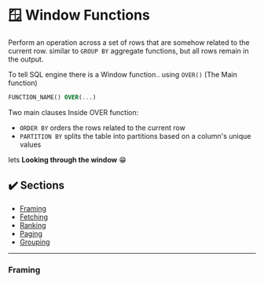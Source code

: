 # :window: Window Functions
Perform an operation across a set of rows that are somehow related to the current row. similar to `GROUP BY` aggregate functions, but all rows remain in the output.

To tell SQL engine there is a Window function.. using `OVER()` (The Main function)
```sql 
FUNCTION_NAME() OVER(...)
```

Two main clauses Inside OVER function:
- `ORDER BY` orders the rows related to the current row
- `PARTITION BY` splits the table into partitions based on a column's unique values 

lets **Looking through the window** :grin:	

## :heavy_check_mark: Sections
- [Framing](#Framing)
- [Fetching](#Fetching)
- [Ranking](#Ranking)
- [Paging](#Paging)
- [Grouping](#Grouping)
---
### Framing

